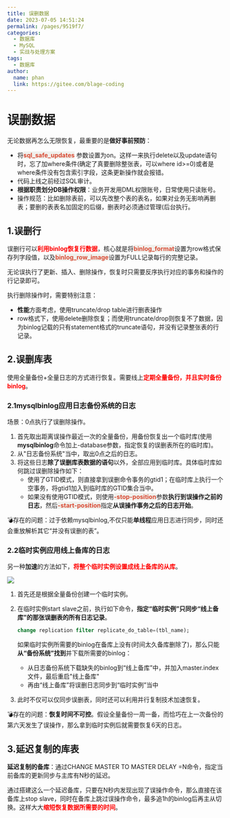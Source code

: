 ```yaml
---
title: 误删数据
date: 2023-07-05 14:51:24
permalink: /pages/9519f7/
categories:
  - 数据库
  - MySQL
  - 实战与处理方案
tags:
  - 数据库
author: 
  name: phan
  link: https://gitee.com/blage-coding
---
```

# 误删数据

无论数据再怎么无限恢复，最重要的是**做好事前预防**：

- 将<font style="background: rgb(240, 240, 236)" color="#d94a33">**sql_safe_updates**</font> 参数设置为on。这样一来执行delete以及update语句时，忘了加where条件(确定了真要删除整张表，可以where id>=0)或者是where条件没有包含索引字段，这条更新操作就会报错。
- 代码上线之前经过SQL审计。
- **根据职责划分DB操作权限**：业务开发用DML权限账号，日常使用只读账号。
- 操作规范：比如删除表前，可以先改整个表的表名，如果对业务无影响再删表；要删的表表名加固定的后缀，删表时必须通过管理(后台执行。

## 1.误删行

误删行可以<font color="red">**利用binlog恢复行数据**</font>，核心就是将<font style="background: rgb(240, 240, 236)" color="#d94a33">**binlog_format**</font>设置为row格式保存列字段值，以及<font style="background: rgb(240, 240, 236)" color="#d94a33">**binlog_row_image**</font>设置为FULL记录每行的完整记录。

无论误执行了更新、插入、删除操作，恢复时只需要反序执行对应的事务和操作的行记录即可。

执行删除操作时，需要特别注意：

- **性能**方面考虑，使用truncate/drop table进行删表操作
- row格式下，使用delete删除恢复；而使用truncate/drop则恢复不了数据，因为binlog记载的只有statement格式的truncate语句，并没有记录整张表的行记录。

## 2.误删库表

使用全量备份+全量日志的方式进行恢复。需要线上<font color="red">**定期全量备份，并且实时备份binlog**</font>。

### 2.1mysqlbinlog应用日志备份系统的日志

场景：0点执行了误删除操作。

1. 首先取出距离误操作最近一次的全量备份，用备份恢复出一个临时库(使用**mysqlbinlog**命令加上-database参数，指定恢复的误删表所在的临时库)。
2. 从"日志备份系统"当中，取出0点之后的日志。
3. 将这些日志**除了误删库表数据的语句**以外，全部应用到临时库。具体临时库如何跳过误删除操作如下：
   - 使用了GTID模式，则直接拿到误删命令事务的gtid1；在临时库上执行一个空事务，将gtid1加入到临时库的GTID集合当中。
   - 如果没有使用GTID模式，则使用<font style="background: rgb(240, 240, 236)" color="#d94a33">**-stop-position**</font>参数**执行到误操作之前的日志**，然后<font style="background: rgb(240, 240, 236)" color="#d94a33">**-start-position**</font>指定**从误操作事务之后的日志开始**。

💣存在的问题：过于依赖mysqlbinlog,不仅只能**单线程**应用日志进行同步，同时还会重放解析其它“并没有误删的表”。

### 2.2临时实例应用线上备库的日志

另一种**加速**的方法如下，<font color="red">**将整个临时实例设置成线上备库的从库**</font>。

![](https://cdn.staticaly.com/gh/blage-coding/picx-images-hosting@master/20230705/image.1tmd524uoz0g.webp)

1. 首先还是根据全量备份创建一个临时实例。

2. 在临时实例start slave之前，执行如下命令，**指定“临时实例”只同步“线上备库”的那张误删表的所有日志记录**。

   ```sql
   change replication filter replicate_do_table=(tbl_name);
   ```

   如果临时实例所需要的binlog在备库上没有(时间太久备库删除了)，那么只能**从“备份系统”找到**并下载所需要的binlog：

   - 从日志备份系统下载缺失的binlog到“线上备库”中，并加入master.index文件，最后重启"线上备库"
   - 再由“线上备库”将误删日志同步到“临时实例”当中

3. 此时不仅可以仅同步误删表，同时还可以利用并行复制技术加速恢复。

💣存在的问题：**恢复时间不可控**。假设全量备份一周一备，而恰巧在上一次备份的第六天发生了误操作，那么拿到临时实例后就需要恢复6天的日志。

## 3.延迟复制的库表

**延迟复制的备库**：通过CHANGE MASTER TO MASTER DELAY =N命令，指定当前备库的更新同步与主库有N秒的延迟。

通过搭建这么一个延迟备库，只要在N秒内发现出现了误操作命令，那么直接在该备库上stop slave，同时在备库上跳过误操作命令，最多追1h的binlog后再主从切换。这样大大<font color="red">**缩短恢复数据所需要的时间**</font>。